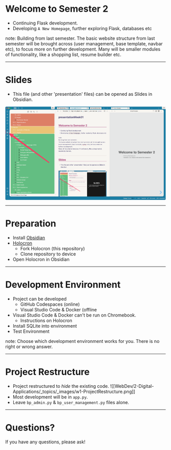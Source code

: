 # Welcome to Semester 2

- Continuing Flask development.
- Developing `A New Homepage`, further exploring Flask, databases etc

note: 
Building from last semester. 
The basic website structure from last semester will be brought across (user management, base template, navbar etc), to focus more on further development. 
Many will be smaller modules of functionality, like a shopping list, resume builder etc.

---
# Slides

- This file (and other 'presentation' files) can be opened as Slides in Obsidian.

![openSlidesView](/WebDev/2-Digital-Applications/_topics/_images/openSlidesView.png)

---
# Preparation

- Install [Obsidian](https://obsidian.md/)
- [Holocron](https://github.com/Lake-Tuggeranong-College/Holocron)
	- Fork Holocron (this repository)
	- Clone repository to device
- Open Holocron in Obsidian

---
# Development Environment

- Project can be developed
	- GitHub Codespaces (online)
	- Visual Studio Code & Docker (offline
- Visual Studio Code & Docker can't be run on Chromebook.
	- Instructions on Holocron
- Install SQLite into environment
- Test Environment

note:
Choose which development environment works for you. There is no right or wrong answer.

---
# Project Restructure

- Project restructured to *hide* the existing code. 
![[WebDev/2-Digital-Applications/_topics/_images/w1-ProjectRestructure.png]]
- Most development will be in `app.py`.
- Leave `bp_admin.py` & `bp_user_management.py` files alone.

---

# Questions?

If you have any questions, please ask!